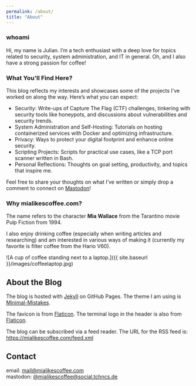 ```yaml
---
permalink: /about/
title: "About"
---
```


### whoami

Hi, my name is Julian. I’m a tech enthusiast with a deep love for topics related to security, system administration, and IT in general. Oh, and I also have a strong passion for coffee!

### What You'll Find Here?

This blog reflects my interests and showcases some of the projects I’ve worked on along the way. Here’s what you can expect:

* Security: Write-ups of Capture The Flag (CTF) challenges, tinkering with security tools like honeypots, and discussions about vulnerabilities and security trends.
* System Administration and Self-Hosting: Tutorials on hosting containerized services with Docker and optimizing infrastructure.
* Privacy: Ways to protect your digital footprint and enhance online security.
* Scripting Projects: Scripts for practical use cases, like a TCP port scanner written in Bash.
* Personal Reflections: Thoughts on goal setting, productivity, and topics that inspire me.

Feel free to share your thoughts on what I’ve written or simply drop a comment to connect on [Mastodon](https://social.tchncs.de/@mialikescoffee)!

### Why mialikescoffee.com?

The name refers to the character **Mia Wallace** from the Tarantino movie Pulp Fiction from 1994.

I also enjoy drinking coffee (especially when writing articles and researching) and am interested in various ways of making it (currently my favorite is filter coffee from the Hario V60).
  
![A cup of coffee standing next to a laptop.]({{ site.baseurl }}/images/coffeelaptop.jpg)  
  
  
## About the Blog

The blog is hosted with [Jekyll](https://jekyllrb.com/) on GitHub Pages. The theme I am using is [Minimal-Mistakes](https://mmistakes.github.io/minimal-mistakes/).

The favicon is from [Flaticon](https://www.flaticon.com/free-icons/coffee).
The terminal logo in the header is also from [Flaticon](https://www.flaticon.com/free-icons/code).

The blog can be subscribed via a feed reader. The URL for the RSS feed is: https://mialikescoffee.com/feed.xml

## Contact

email: [mail@mialikescoffee.com](mailto:mail@mialikescoffee.com)  
mastodon: [@mialikescoffee@social.tchncs.de](https://social.tchncs.de/@mialikescoffee)
